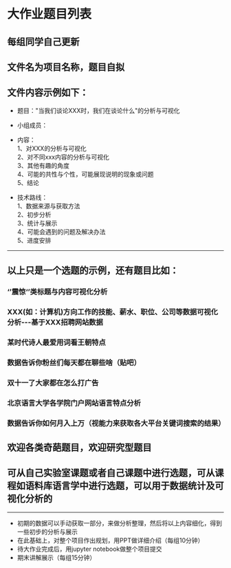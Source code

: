 # 大作业题目列表
## 每组同学自己更新
## 文件名为项目名称，题目自拟
## 文件内容示例如下：

- 题目："当我们谈论XXX时，我们在谈论什么"的分析与可视化
- 小组成员：
- 内容：  
1、对XXX的分析与可视化  
2、对不同xxx内容的分析与可视化  
3、其他有趣的角度  
4、可能的共性与个性，可能展现说明的现象或问题  
5、结论  

- 技术路线：  
1、数据来源与获取方法  
2、初步分析  
3、统计与展示  
4、可能会遇到的问题及解决办法  
5、进度安排  
---
## 以上只是一个选题的示例，还有题目比如：
### ‘’震惊‘’类标题与内容可视化分析
### XXX(如：计算机)方向工作的技能、薪水、职位、公司等数据可视化分析---基于XXX招聘网站数据
### 某时代诗人最爱用词看王朝特点
### 数据告诉你粉丝们每天都在聊些啥（贴吧）
### 双十一了大家都在怎么打广告
### 北京语言大学各学院门户网站语言特点分析
### 数据告诉你如何月入上万（视能力来获取各大平台关键词搜索的结果）
## 欢迎各类奇葩题目，欢迎研究型题目
## 可从自己实验室课题或者自己课题中进行选题，可从课程如语料库语言学中进行选题，可以用于数据统计及可视化分析的
---
- 初期的数据可以手动获取一部分，来做分析整理，然后将以上内容细化，得到一些初步的分析与展示  
- 在此基础上，对整个项目作出规划，用PPT做详细介绍（每组10分钟）  
- 待大作业完成后，用jupyter notebook做整个项目提交  
- 期末讲解展示（每组15分钟）
